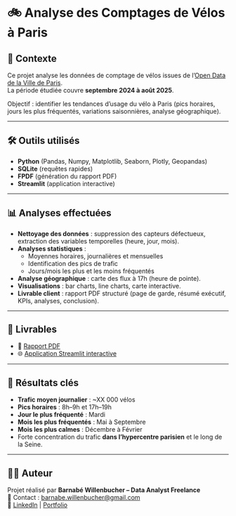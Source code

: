 # 🚲 Analyse des Comptages de Vélos à Paris

## 📌 Contexte
Ce projet analyse les données de comptage de vélos issues de l’[Open Data de la Ville de Paris](https://opendata.paris.fr/explore/dataset/comptage-velo-donnees-compteurs/).  
La période étudiée couvre **septembre 2024 à août 2025**.

Objectif : identifier les tendances d’usage du vélo à Paris (pics horaires, jours les plus fréquentés, variations saisonnières, analyse géographique).

---

## 🛠️ Outils utilisés
- **Python** (Pandas, Numpy, Matplotlib, Seaborn, Plotly, Geopandas)
- **SQLite** (requêtes rapides)
- **FPDF** (génération du rapport PDF)
- **Streamlit** (application interactive)

---

## 📊 Analyses effectuées
- **Nettoyage des données** : suppression des capteurs défectueux, extraction des variables temporelles (heure, jour, mois).
- **Analyses statistiques** :
  - Moyennes horaires, journalières et mensuelles
  - Identification des pics de trafic
  - Jours/mois les plus et les moins fréquentés
- **Analyse géographique** : carte des flux à 17h (heure de pointe).
- **Visualisations** : bar charts, line charts, carte interactive.
- **Livrable client** : rapport PDF structuré (page de garde, résumé exécutif, KPIs, analyses, conclusion).

---

## 📑 Livrables
- 📘 [Rapport PDF](./rapport_velo.pdf)  
- 🌐 [Application Streamlit interactive](https://testappvelo-3tskhjcmgulxgj47aa4rnp.streamlit.app/)  

---

## 🚀 Résultats clés
- **Trafic moyen journalier** : ~XX 000 vélos  
- **Pics horaires** : 8h–9h et 17h–19h  
- **Jour le plus fréquenté** : Mardi  
- **Mois les plus fréquentés** : Mai à Septembre  
- **Mois les plus calmes** : Décembre à Février  
- Forte concentration du trafic **dans l’hypercentre parisien** et le long de la Seine.

---

## 👨‍💻 Auteur
Projet réalisé par **Barnabé Willenbucher – Data Analyst Freelance**  
📧 Contact : barnabe.willenbucher@gmail.com  
💼 [LinkedIn](https://www.linkedin.com/) | [Portfolio](https://monportfolio.com)  
